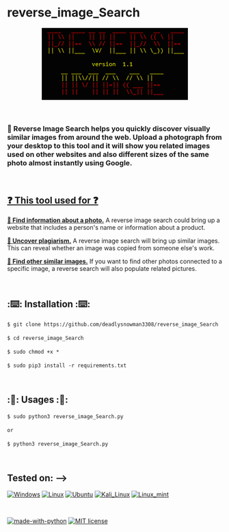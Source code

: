# reverse_image_Search

<p align="center">
  <img src="https://raw.githubusercontent.com/deadlysnowman3308/reverse_image_Search/Hackingvila/logo.PNG" alt="LOGO"/>
</p>
<br>
<h3>
🔺 Reverse Image Search helps you quickly discover visually similar images from around the web. Upload a photograph from your desktop to this tool and it will show you related images used on other websites and also different sizes of the same photo almost instantly using Google.
</h3>
<br>
<h2><u>❓ This tool used for ❓ </u></h2>


   <b><u> 🧲 Find information about a photo.</u></b> A reverse image search could bring up a website that includes a person's name or information about a product.<br>
   
   <u><b> 🎯 Uncover plagiarism.</b></u> A reverse image search will bring up similar images. This can reveal whether an image was copied from someone else's work.<br>
   
  <b><u> 📸 Find other similar images.</b></u> If you want to find other photos connected to a specific image, a reverse search will also populate related pictures. <br>


<br>

## :⌨️: Installation :⌨️:

```
$ git clone https://github.com/deadlysnowman3308/reverse_image_Search

$ cd reverse_image_Search

$ sudo chmod +x *

$ sudo pip3 install -r requirements.txt

```
<br>


## :🤔: Usages :🤔:

```
$ sudo python3 reverse_image_Search.py

or

$ python3 reverse_image_Search.py

```

<br>


## Tested on: -->
[![Windows](https://img.shields.io/badge/Windows-0078D6?style=for-the-badge&logo=windows&logoColor=white)](https://www.microsoft.com/en-in/software-download/windows10)
[![Linux](https://img.shields.io/badge/Linux-FCC624?style=for-the-badge&logo=linux&logoColor=black)](https://www.linux.org/)
[![Ubuntu](https://img.shields.io/badge/Ubuntu-E95420?style=for-the-badge&logo=ubuntu&logoColor=white)](https://ubuntu.com/)
[![Kali_Linux](https://img.shields.io/badge/Kali_Linux-557C94?style=for-the-badge&logo=kali-linux&logoColor=white)](https://www.kali.org/)
[![Linux_mint](https://img.shields.io/badge/Linux_Mint-87CF3E?style=for-the-badge&logo=linux-mint&logoColor=white)](https://linuxmint.com/)

<br>

[![made-with-python](https://img.shields.io/badge/Made%20with-Python-1f425f.svg)](https://www.python.org/)
[![MIT license](https://img.shields.io/badge/License-MIT-blue.svg)](https://lbesson.mit-license.org/)
